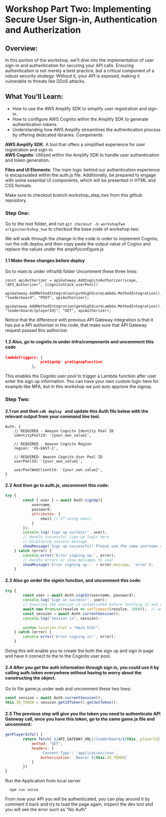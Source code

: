 # Workshop Part Two: Implementing Secure User Sign-in, Authentication and Autherization 

## Overview:
In this portion of the workshop, we'll dive into the implementation of user sign-in and authentication for securing your API calls. Ensuring authentication is not merely a best practice, but a critical component of a robust security strategy. Without it, your API is exposed, making it vulnerable to threats like DDoS attacks.

## What You'll Learn:

- How to use the AWS Amplify SDK to simplify user registration and sign-in.
- How to configure AWS Cognito within the Amplify SDK to generate authentication tokens.
- Understanding how AWS Amplify streamlines the authentication process by offering dedicated libraries.
Components:

__AWS Amplify SDK__: A tool that offers a simplified experience for user registration and sign-in. <br> 
__AWS Cognito__: Utilized within the Amplify SDK to handle user authentication and token generation. <br>

__Files and UI Elements__:
The main logic behind our authentication experience is encapsulated within the auth.js file. Additionally, be prepared to engage with some essential UI components, which will be presented in HTML and CSS formats.

Make sure to checkout branch workshop_step_two from this github repository. 

### Step One: 
Go to the root folder, and run 
```git checkout -b workshopTwo origin/workshop_two``` to checkout the base code of workshop two. 

We will walk through the change in the code in order to implement Cognito, run the cdk deploy and then copy paste the output value of Cogino and replace the values under the amplifyconfigure.js 

#### 1.1 Make these changes before deploy 
Go to main.ts under infra/lib folder 
Uncomment these three lines:

```
const apiAuthorizer = apiGateway.AddCognitoAuthorizer(scope, "API_Authorizer", [cognitoStack.userPool])

apiGateway.AddMethodIntegration(putHighScoreLambda.MethodIntegration(), "leaderboard", "POST", apiAuthorizer);

apiGateway.AddMethodIntegration(getHighScoreLambda.MethodIntegration(), "leaderboard/{playerId}", "GET", apiAuthorizer);

```

Notice that the difference with previous API Gateway integration is that it has put a API authorizer in the code, that make sure that API Gateway request passed this authorizer. 

#### 1.2 Also, go to cognito.ts under infra/components and uncomment this code 

```json
lambdaTriggers: {
                preSignUp: preSignupFunction
            },
```

This enables the Cognito user pool to trigger a Lambda function after user enter the sign up information. You can have your own custom logic here for example like MFA, but in this workshop we just auto approve the signup. 

### Step Two: 

#### 2.1 run and then  ```cdk deploy ``` and update this Auth file below with the relevant output from your command line tool. 

```
Auth: {
    // REQUIRED - Amazon Cognito Identity Pool ID
    identityPoolId: '{your_own_value}',
    
    // REQUIRED - Amazon Cognito Region
    region: 'US-EAST-1',
    
    // REQUIRED- Amazon Cognito User Pool ID
    userPoolId: '{your_own_value}',

    userPoolWebClientId: '{your_own_value}',
}

```

#### 2.2 And then go to auth.js, uncomment this code:

```javascript
try {
        const { user } = await Auth.signUp({
            username,
            password,
            attributes: {
                email // If using email
            }
        });
        console.log('Sign up success!', user);
        // Handle successful sign-up logic here
        // Displaying success message 
        showMessage('Sign up successful! Please use the same username and password to sign in', 'success');
    } catch (error) {
        console.error('Error signing up:', error);
        // Handle errors or show messages to user
        showMessage('Error signing up: ' + error.message, 'error');
    }

```
#### 2.3 Also go under the signin function, and uncomment this code: 

```javascript
try {
        const user = await Auth.signIn(username, password);
        console.log('Sign in success!', user);
        // Ensuring the session is established before fetching it and redirecting.
        await new Promise(resolve => setTimeout(resolve, 1000));  // wait for a second
        const session = await Auth.currentSession();
        console.log("session is", session);
    
        window.location.href = "main.html";
    } catch (error) {
        console.error('Error signing in:', error);
    }

```

Doing this will enable you to create the both the sign up and sign in page and have it connect to the to the Coginito user pool. 

#### 2.4 After you got the auth information through sign in, you could use it by calling auth.token everywhere without having to worry about the constructing the object. 

Go to file game.js under web and uncomment these two lines: 

```javascript 
const session = await Auth.currentSession();
this.ID_TOKEN = session.getIdToken().getJwtToken();
```

#### 2.5 The previous step will give you the token you need to authenticate API Gateway call, once you have this token, go to the same game.js file and uncomment: 

```javascript
getPlayerInfo() {
		return fetch(`${API_GATEWAY_URL}/leaderboard/${this._playerId}`, {
			method: 'GET',
			headers: {
				'Content-Type': 'application/json',
				Authorization: `Bearer ${this.ID_TOKEN}`
			}
		})
}

```

Run the Application from local server

```
  npm run serve 

```

From now your API you will be authenticated, you can play around it by comment it back and try to load the page again, inspect the dev tool and you will see the error such as "No Auth"  

